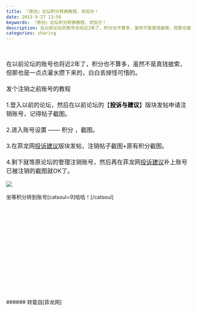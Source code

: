 ```yaml
---
title: 『原创』论坛积分转换教程，求加分！
date: 2013-9-27 13:56
keywords: 『原创』论坛积分转换教程，求加分！
description: 在以前论坛的账号也将近2年了，积分也不算多，虽然不是真钱披索，但那也是一点点灌水攒下来的，白白丢掉怪可惜的。发个注销之前账号的教程1.登入以前的论坛，然后在以前论坛的【投诉与建议】版块发帖申请注销账号，记得帖子截图。2.进入账号设置 —— 积分 ，截图。3.在菲龙网投诉建议版块发帖，注销帖子截图+原有积分截图。4.剩下就等原论坛的管理注销账号，然后再在菲龙网投诉建议补上账号已被注销的截图就OK了。坐等积分转到账号[catsoul=9]哈哈！[/catsoul]
categories: sharing
---
```

<td class="t_f" id="postmessage_54868">

<br/>
<br/>
<font size="3">在以前论坛的账号也将近2年了，积分也不算多，虽然不是真钱披索，但那也是一点点灌水攒下来的，白白丢掉怪可惜的。<br/>
<br/>
</font><font size="3">发个注销之前账号的教程<br/>
<br/>
1.登入以前的论坛，然后在以前论坛的【<font color="#000"><strong>投诉与建议</strong></font>】版块发帖申请注销账号，记得帖子截图。</font><font size="3"><br/>
</font><font size="3"><br/>
2.进入账号设置 —— 积分 ，截图。</font><br/>
<font size="3"><br/>
3.在菲龙网<a href="http://www.flw.ph/forum-64-1.html" target="_blank">投诉建议</a>版块发帖，注销帖子截图+原有积分截图。</font><br/>
<font size="3"><br/>
4.剩下就等原论坛的管理注销账号，然后再在菲龙网<a href="http://www.flw.ph/forum-64-1.html" target="_blank">投诉建议</a>补上账号已被注销的截图就OK了。</font><font size="3"><br/>
</font><br/>

<img aid="21714" data-cf-modified-cec65ed4bf9f61c5b998e2cc-="" file="data/attachment/forum/201309/27/203000ugfz1z4o51e694dd.png.thumb.jpg" id="aimg_21714" inpost="1" onclick="" onmouseover="" src="http://www.flw.ph/data/attachment/forum/201309/27/203000ugfz1z4o51e694dd.png" style="cursor:pointer" zoomfile="data/attachment/forum/201309/27/203000ugfz1z4o51e694dd.png"/>


<br/>
<br/>
坐等积分转到账号[catsoul=9]哈哈！[/catsoul]<br/>
<br/>
<br/>
<font size="3"><br/>
</font><br/>
<font size="3"><br/>
</font><br/>
<font size="3"><br/>
</font><br/>
<font size="3"><br/>
</font><br/>
<br/>
<br/>
<br/>
<br/>
<br/>
</td>
###### 转载自[菲龙网]